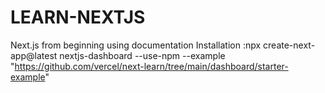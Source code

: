 # LEARN-NEXTJS
Next.js from beginning using documentation
Installation :npx create-next-app@latest nextjs-dashboard --use-npm --example "https://github.com/vercel/next-learn/tree/main/dashboard/starter-example"
